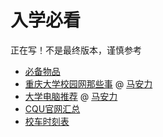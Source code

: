 # 入学必看
正在写！不是最终版本，谨慎参考  

- [必备物品](必备物品.md)  
- [重庆大学校园网那些事](重庆大学校园网那些事.md) @ [马安力](../../贡献者/马安力.md)  
- [大学电脑推荐](大学电脑推荐.md) @ [马安力](../../贡献者/马安力.md)  
- [CQU官网汇总](../CQU官网汇总.md)  
- [校车时刻表](../../生活/校车时刻表.md)